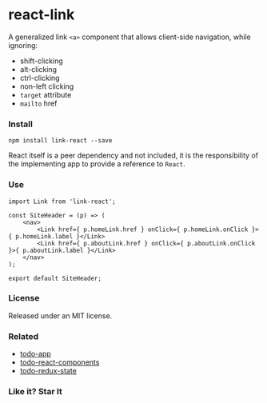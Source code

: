 # react-link

A generalized link `<a>` component that allows client-side navigation, while ignoring:

- shift-clicking
- alt-clicking
- ctrl-clicking
- non-left clicking
- `target` attribute
- `mailto` href

### Install

```
npm install link-react --save
```

React itself is a peer dependency and not included, it is the responsibility of the implementing app to provide a reference to `React`.

### Use

```
import Link from 'link-react';

const SiteHeader = (p) => (
	<nav>
		<Link href={ p.homeLink.href } onClick={ p.homeLink.onClick }>{ p.homeLink.label }</Link>
		<Link href={ p.aboutLink.href } onClick={ p.aboutLink.onClick }>{ p.aboutLink.label }</Link>
	</nav>
);

export default SiteHeader;

```

### License

Released under an MIT license.

### Related
- [todo-app](https://github.com/thinkloop/todo-app)
- [todo-react-components](https://github.com/thinkloop/todo-react-components)
- [todo-redux-state](https://github.com/thinkloop/todo-redux-state)

### Like it? Star It
